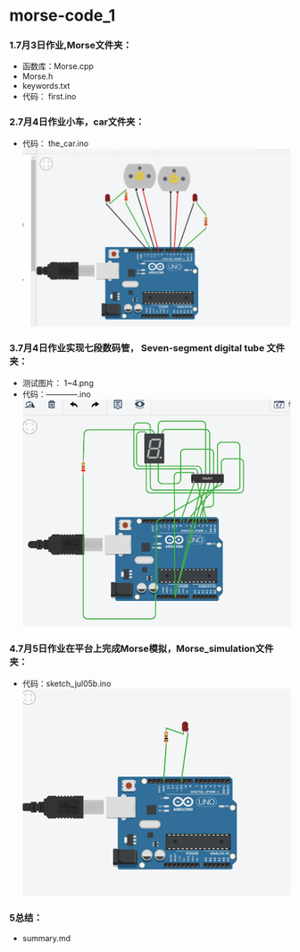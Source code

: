 # morse-code_1

### 1.7月3日作业,Morse文件夹：
- 函数库：Morse.cpp
- Morse.h
- keywords.txt
- 代码： first.ino
### 2.7月4日作业小车，car文件夹：
- 代码： the_car.ino
![image](https://github.com/fj-lsl/morse-code_1/blob/master/picture/QQ%E6%88%AA%E5%9B%BE20190704103734.png)
               
 ### 3.7月4日作业实现七段数码管， Seven-segment digital tube 文件夹：
- 测试图片： 1~4.png
- 代码：————.ino
![image](https://github.com/fj-lsl/morse-code_1/blob/master/picture/0.png)
### 4.7月5日作业在平台上完成Morse模拟，Morse_simulation文件夹：
- 代码：sketch_jul05b.ino
 ![image](https://github.com/fj-lsl/morse-code_1/blob/master/picture/QQ%E6%88%AA%E5%9B%BE20190705095507.png)
### 5总结：
- summary.md
